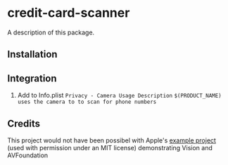 # credit-card-scanner

A description of this package.

## Installation

## Integration

1. Add to Info.plist
`Privacy - Camera Usage Description`
`$(PRODUCT_NAME) uses the camera to to scan for phone numbers`

## Credits

This project would not have been possibel with Apple's [example project](https://developer.apple.com/documentation/vision/reading_phone_numbers_in_real_time) (used with permission under an MIT license) demonstrating Vision and AVFoundation
